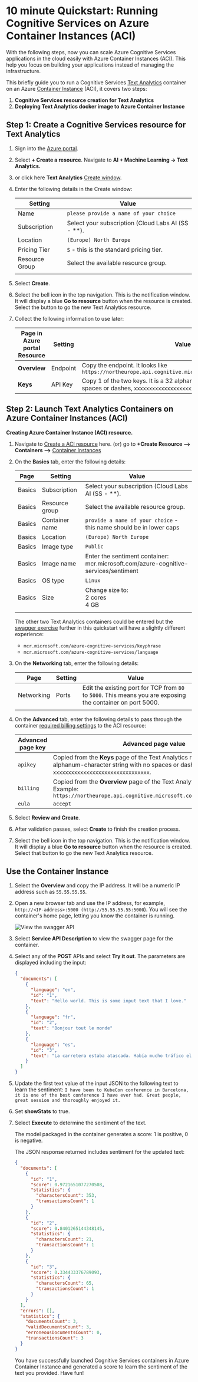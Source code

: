 # 10 minute Quickstart: Running Cognitive Services on Azure Container Instances (ACI)

With the following steps, now you can scale Azure Cognitive Services applications in the cloud easily with Azure Container Instances (ACI). This help you focus on building your applications instead of managing the infrastructure.

This briefly guide you to run a Cognitive Services [Text Analytics](https://docs.microsoft.com/azure/cognitive-services/text-analytics/how-tos/text-analytics-how-to-install-containers) container on an Azure [Container Instance](https://docs.microsoft.com/azure/container-instances/) (ACI), it covers two steps:

1. **Cognitive Services resource creation for Text Analytics**
2. **Deploying Text Analytics docker image to Azure Container Instance**


## Step 1: Create a Cognitive Services resource for Text Analytics 

1. Sign into the [Azure portal](https://portal.azure.com).
1. Select **+ Create a resource**. Navigate to **AI + Machine Learning -> Text Analytics.**
1. or click here **Text Analytics** [Create window](https://ms.portal.azure.com/#create/Microsoft.CognitiveServicesTextAnalytics). 

1. Enter the following details in the Create window:

    |Setting|Value|
    |--|--|
    |Name|`please provide a name of your choice`|
    |Subscription|Select your subscription (Cloud Labs AI (SS - **).|
    |Location|`(Europe) North Europe`|
    |Pricing Tier|`S` - this is the standard pricing tier.|
    |Resource Group|Select the available resource group.|
    |||

1. Select **Create**.

1. Select the bell icon in the top navigation. This is the notification window. It will display a blue **Go to resource** button when the resource is created. Select the button to go the new Text Analytics resource.
1. Collect the following information to use later:

    |Page in Azure portal Resource|Setting|Value|
    |--|--|--|
    | **Overview**|Endpoint|Copy the endpoint. It looks like `https://northeurope.api.cognitive.microsoft.com/text/analytics/v2.0`|
    |**Keys**|API Key|Copy 1 of the two keys. It is a 32 alphanum-character string with no spaces or dashes, `xxxxxxxxxxxxxxxxxxxxxxxxxxxxxxxx`.|

## Step 2: Launch Text Analytics Containers on Azure Container Instances (ACI) 

**Creating Azure Container Instance (ACI) resource.**

1. Navigate to [Create a ACI resource](https://ms.portal.azure.com/#create/Microsoft.ContainerInstances) here.
  (or) go to **+Create Resource --> Containers -->** [Container Instances](https://ms.portal.azure.com/#create/Microsoft.ContainerInstances)

2. On the **Basics** tab, enter the following details:

    |Page|Setting|Value|
    |--|--|--|
    |Basics|Subscription|Select your subscription (Cloud Labs AI (SS - **).|
    |Basics|Resource group|Select the available resource group.|
    |Basics|Container name|`provide a name of your choice` - this name should be in lower caps|
    |Basics|Location|`(Europe) North Europe`|
    |Basics|Image type|`Public`|
    |Basics|Image name|Enter the sentiment container:<br>mcr.microsoft.com/azure-cognitive-services/sentiment|
    |Basics|OS type|`Linux`|
    |Basics|Size|Change size to:<br>2 cores<br>4 GB 
    ||||
   
    The other two Text Analytics containers could be entered but the [swagger exercise](#use-the-container-instance) further in this quickstart will have a slightly different experience: 

    * `mcr.microsoft.com/azure-cognitive-services/keyphrase`
    * `mcr.microsoft.com/azure-cognitive-services/language`
 
3. On the **Networking** tab, enter the following details:

    |Page|Setting|Value|
    |--|--|--|
    |Networking|Ports|Edit the existing port for TCP from `80` to `5000`. This means you are exposing the container on port 5000.|
    ||||

4. On the **Advanced** tab, enter the following details to pass through the container [required billing settings](https://docs.microsoft.com/azure/cognitive-services/text-analytics/how-tos/text-analytics-how-to-install-containers#billing-arguments) to the ACI resource:

    |Advanced page key|Advanced page value|
    |--|--|
    |`apikey`|Copied from the **Keys** page of the Text Analytics resource. It is a 32 alphanum-character string with no spaces or dashes, `xxxxxxxxxxxxxxxxxxxxxxxxxxxxxxxx`.|
    |`billing`|Copied from the **Overview** page of the Text Analytics resource. Example: `https://northeurope.api.cognitive.microsoft.com/text/analytics/v2.0`|
    |`eula`|`accept`|
    
1. Select **Review and Create**. 
1. After validation passes, select **Create** to finish the creation process.
1. Select the bell icon in the top navigation. This is the notification window. It will display a blue **Go to resource** button when the resource is created. Select that button to go the new Text Analytics resource. 

## Use the Container Instance

1. Select the **Overview** and copy the IP address. It will be a numeric IP address such as `55.55.55.55`.
1. Open a new browser tab and use the IP address, for example, `http://<IP-address>:5000 (http://55.55.55.55:5000`). You will see the container's home page, letting you know the container is running.

     ![View the swagger API](./media/container-webpage.png)

1. Select **Service API Description** to view the swagger page for the container.

1. Select any of the **POST** APIs and select **Try it out**.  The parameters are displayed including the input:

    ```json
    {
      "documents": [
        {
          "language": "en",
          "id": "1",
          "text": "Hello world. This is some input text that I love."
        },
        {
          "language": "fr",
          "id": "2",
          "text": "Bonjour tout le monde"
        },
        {
          "language": "es",
          "id": "3",
          "text": "La carretera estaba atascada. Había mucho tráfico el día de ayer."
        }
      ]
    }
    ```

1. Update the first text value of the input JSON to the following text to learn the sentiment:
    `I have been to KubeCon conference in Barcelona, it is one of the best conference I have ever had. Great people, great session and thoroughly enjoyed it.`

1. Set **showStats** to true. 

1. Select **Execute** to determine the sentiment of the text. 
    
    The model packaged in the container generates a score: 1 is positive, 0 is negative. 

    The JSON response returned includes sentiment for the updated text:

    ```JSON
    {
      "documents": [
        {
          "id": "1",
          "score": 0.9721651077270508,
          "statistics": {
            "charactersCount": 353,
            "transactionsCount": 1
          }
        },
        {
          "id": "2",
          "score": 0.8401265144348145,
          "statistics": {
            "charactersCount": 21,
            "transactionsCount": 1
          }
        },
        {
          "id": "3",
          "score": 0.334433376789093,
          "statistics": {
            "charactersCount": 65,
            "transactionsCount": 1
          }
        }
      ],
      "errors": [],
      "statistics": {
        "documentsCount": 3,
        "validDocumentsCount": 3,
        "erroneousDocumentsCount": 0,
        "transactionsCount": 3
      }
    }
    ```

    You have successfully launched Cognitive Services containers in Azure Container Instance and generated a score to learn the sentiment of the text you provided. Have fun!
